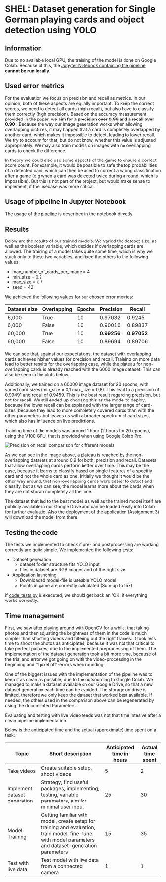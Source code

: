 # SHEL: Dataset generation for Single German playing cards and object detection using YOLO

## Information

Due to no available local GPU, the training of the model is done on Google Colab. Because of this, the [Jupyter Notebook containing the pipeline](../src/pipeline.ipynb) **cannot be run locally**.

## Used error metrics
For the evaluation we focus on precision and recall as metrics. In our opinion, both of these aspects are equally important. To keep the correct scores, we need to detect all cards (high recall), but also have to classify them correctly (high precision). Based on the accuracy measurement provided in [the paper](https://arxiv.org/pdf/2109.11861.pdf), we **aim for a precision over 0.99 and a recall over 0.90** . Because the way our image generation works when allowing overlapping pictures, it may happen that a card is completely overlapped by another card, which makes it impossible to detect, leading to lower recall. We try to account for that, but do not know, whether this value is adjusted appropriately. We may also train models on images with no overlapping cards to check the difference.

In theory we could also use some aspects of the game to ensure a correct score count. For example, it would be possible to safe the top probabilities of a detected card, which can then be used to correct a wrong classification after a game (e.g when a card was detected twice during a round, which is impossible). But this is not part of the project, but would make sense to implement, if the usecase was more critical.



## Usage of pipeline in Jupyter Notebook
The usage of the [pipeline](../src/pipeline.ipynb) is described in the notebook directly.


## Results
Below are the results of our trained models. We varied the dataset size, as well as the boolean variable, which decides if overlapping cards are allowed. The training of a model takes quite some time, which is why we stuck only to these two variables, and fixed the others to the following values:

- max_number_of_cards_per_image = 4
- min_size = 0.2
- max_size = 0.7
- seed = 42

We achieved the following values for our chosen error metrics:

|Dataset size|Overlapping|Epochs|Precision|Recall|
|---|---|---|---|---|
|6,000|True|10|0.97032|0.9245|
|6,000|False|10|0.90016|0.89837|
|60,000|True|10|**0.99256**|**0.97052**|
|60,000|False|10|0.89694|0.89706|

We can see that, against our expectations, the dataset with overlapping cards achieves higher values for precision and recall. Training on more data lead to better results for the overlapping case, while the plateau for non-overlapping cards is already reached with the 6000 image dataset. This can also be seen in the plots below.

Additionally, we trained on a 60000 image dataset for 20 epochs, with varied card sizes (min_size = 0,1 max_size = 0,8). This lead to a precision of 0.99491 and recall of 0.9459. This is the best result regarding precision, but not for recall. We still ended up choosing this as the model to deploy, because the lower recall can be explained with the larger range of card-sizes, because they lead to more completely covered cards than with the other parameters, but leaves us with a broader spectrum of card sizes, which also has influence on live predictions.

Training time of the models was around 1 hour (2 hours for 20 epochs), using the V100 GPU, that is provided when using Google Colab Pro.

![Precision on recall comparison for different models](../data/report_pictures/precision_recall_comparison.png)


As we can see in the image above, a plateau is reached by the non-overlapping datasets at around 0.9 for both, precision and recall. Datasets that allow overlapping cards perform better over time. This may be the case, because it learns to classify based on single features of a specifiy card and not the whole card as one. Initially we thought it would be the other way around, that non-overlapping cards were easier to detect and classify, but as we can see, the model learns more about the cards when they are not shown completely all the time.


The dataset that led to the best model, as well as the trained model itself are publicly available in our Google Drive and can be loaded easily into Colab for further evaluatio. Also the deployment of the application (Assignment 3) will download the model from there.


## Testing the code
The tests we implemented to check if pre- and postprocessing are working correctly are quite simple. We implemented the following tests:

- Dataset generation
    - dataset folder structure fits YOLO input
    - files in dataset are RGB images and of the right size
- Application launching
    - Downloaded model-file is useable YOLO model
    - Points in game are correctly calculated (Sum up to 157)

If  [code_tests.py](../src/code_tests.py) is executed, we should get back an 'OK' if everything works correctly.

## Time management

First, we saw after playing around with OpenCV for a while, that taking photos and then adjusting the brightness of them in the code is much simpler than shooting videos and filtering out the right frames. It took less time to shoot the photos as anticipated, because it was not that critical to take perfect pictures, due to the implemented preprocessing of them. The implementation of the dataset generation took a bit more time, because of the trial and error we got going on with the video-processing in the beginning and '1 pixel off'-errors when rounding.


One of the biggest issues with the implementation of the pipeline was to keep it as clean as possible, due to the outsourcing to Google Colab. We managed to make a dataset available on our Google Drive, so that a new dataset generation each time can be avoided. The storage on drive is limited, therefore we only keep the dataset that worked best available. If needed, the others used in the comparison above can be regenerated by using the documented Parameters.

Evaluating and testing with live video feeds was not that time intesive after a clean pipeline implementation.

Below is the anticipated time and the actual (approximate) time spent on a task:

|Topic|Short description|Anticipated time in hours|Actual time spent|
|---|---|---|---|
|Take videos|Create suitable setup, shoot videos|5|2|
|Implement dataset generation|Strategy, find useful packages, implementing, testing, variable parameters, aim for minimal user input|25|30|
|Model Training|Getting familiar with model, create setup for training and evaluation, train model, fine-tune with model parameters and dataset-generation parameters|15|35|
|Test with live data|Test model with live data from a connected camera|1|1|
